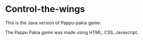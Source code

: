 # Control-the-wings
This is the Java version of Pappu-pakia game.

The Pappu Pakia game was made using HTML, CSS, Javascript. 

